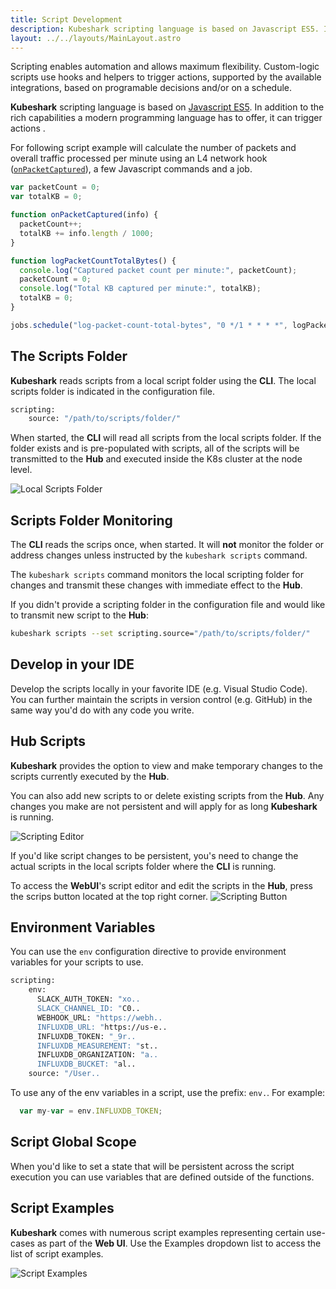 ```yaml
---
title: Script Development
description: Kubeshark scripting language is based on Javascript ES5. In addition to rich capabilities a modern programming language offers, it can trigger actions based on programable decisions and/or on a schedule.
layout: ../../layouts/MainLayout.astro
---
```


Scripting enables automation and allows maximum flexibility. Custom-logic scripts use hooks and helpers to trigger actions, supported by the available integrations, based on programable decisions and/or on a schedule. 

**Kubeshark** scripting language is based on [Javascript ES5](https://262.ecma-international.org/5.1/). In addition to the rich capabilities a modern programming language has to offer, it can trigger actions .

For following script example will calculate the number of packets and overall traffic processed per minute using an L4 network hook ([`onPacketCaptured`](/en/automation_hooks#onpacketcapturedinfo-object)), a few Javascript commands and a job.

```js
var packetCount = 0;
var totalKB = 0;

function onPacketCaptured(info) {
  packetCount++;
  totalKB += info.length / 1000;
}

function logPacketCountTotalBytes() {
  console.log("Captured packet count per minute:", packetCount);
  packetCount = 0;
  console.log("Total KB captured per minute:", totalKB);
  totalKB = 0;
}

jobs.schedule("log-packet-count-total-bytes", "0 */1 * * * *", logPacketCountTotalBytes);
```

## The Scripts Folder

**Kubeshark** reads scripts from a local script folder using the **CLI**. The local scripts folder is indicated in the configuration file.

```bash
scripting:
    source: "/path/to/scripts/folder/"
```

When started, the **CLI** will read all scripts from the local scripts folder. If the folder exists and is pre-populated with scripts, all of the scripts will be transmitted to the **Hub** and executed inside the K8s cluster at the node level.

![Local Scripts Folder](/local-scripts-folder.png)

## Scripts Folder Monitoring 

The **CLI** reads the scrips once, when started. It will **not** monitor the folder or address changes unless instructed by the `kubeshark scripts` command.

The `kubeshark scripts` command monitors the local scripting folder for changes and transmit these changes with immediate effect to the **Hub**.

If you didn't provide a scripting folder in the configuration file and would like to transmit new script to the **Hub**:

```bash
kubeshark scripts --set scripting.source="/path/to/scripts/folder/"
```

## Develop in your IDE

Develop the scripts locally in your favorite IDE (e.g. Visual Studio Code). You can further maintain the scripts in version control (e.g. GitHub) in the same way you'd do with any code you write.

## Hub Scripts

**Kubeshark** provides the option to view and make temporary changes to the scripts currently executed by the **Hub**.

You can also add new scripts to or delete existing scripts from the **Hub**. Any changes you make are not persistent and will apply for as long **Kubeshark** is running.

![Scripting Editor](/script-editor.png)

If you'd like script changes to be persistent, you's need to change the actual scripts in the local scripts folder where the **CLI** is running.

To access the **WebUI**'s script editor and edit the scripts in the **Hub**, press the scrips button located at the top right corner.
![Scripting Button](/scripting-button.png)

## Environment Variables

You can use the `env` configuration directive to provide environment variables for your scripts to use.

```bash
scripting:
    env:
      SLACK_AUTH_TOKEN: "xo..
      SLACK_CHANNEL_ID: "C0..
      WEBHOOK_URL: "https://webh..
      INFLUXDB_URL: "https://us-e..
      INFLUXDB_TOKEN: "_9r..
      INFLUXDB_MEASUREMENT: "st..
      INFLUXDB_ORGANIZATION: "a..
      INFLUXDB_BUCKET: "al..
    source: "/User..
```

To use any of the env variables in a script, use the prefix: `env.`. For example:

```js
  var my-var = env.INFLUXDB_TOKEN;
```

## Script Global Scope

When you'd like to set a state that will be persistent across the script execution you can use variables that are defined outside of the functions.

## Script Examples

**Kubeshark** comes with numerous script examples representing certain use-cases as part of the **Web UI**. Use the Examples dropdown list to access the list of script examples.

![Script Examples](/script-examples.png)
